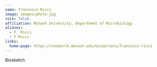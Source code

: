 ```yaml
---
name: Francesco Ricci
image: images/photo.jpg
role: false
affiliation: Monash University, Department of Microbiology
aliases:
  - F. Ricci
  - F Ricci
links:
  home-page: https://research.monash.edu/en/persons/francesco-ricci
---
```


Biosketch
